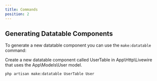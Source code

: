 ```yaml
---
title: Commands
position: 2
---
```


## Generating Datatable Components

To generate a new datatable component you can use the `make:datatable` command:

Create a new datatable component called UserTable in App\Http\Livewire that uses the App\Models\User model.

```bash
php artisan make:datatable UserTable User
```
